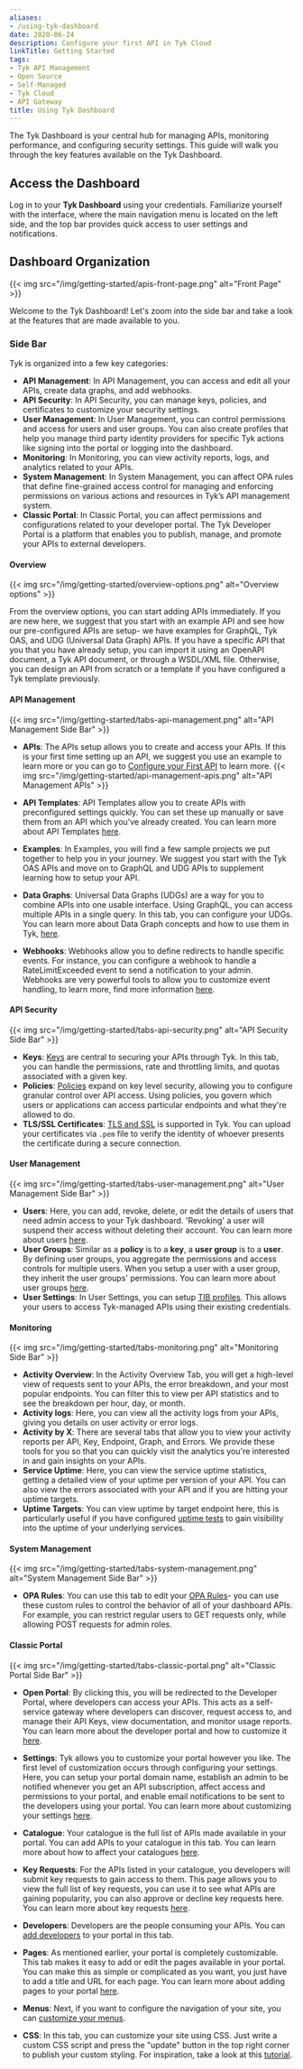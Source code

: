 ```yaml
---
aliases:
- /using-tyk-dashboard
date: 2020-06-24
description: Configure your first API in Tyk Cloud
linkTitle: Getting Started
tags:
- Tyk API Management
- Open Source
- Self-Managed
- Tyk Cloud
- API Gateway
title: Using Tyk Dashboard
---
```


The Tyk Dashboard is your central hub for managing APIs, monitoring performance, and configuring security settings. This guide will walk you through the key features available on the Tyk Dashboard.

## Access the Dashboard

Log in to your **Tyk Dashboard** using your credentials. Familiarize yourself with the interface, where the main navigation menu is located on the left side, and the top bar provides quick access to user settings and notifications.

## Dashboard Organization
{{< img src="/img/getting-started/apis-front-page.png" alt="Front Page" >}}


Welcome to the Tyk Dashboard! Let's zoom into the side bar and take a look at the features that are made available to you.

### Side Bar
Tyk is organized into a few key categories:
* **API Management**: In API Management, you can access and edit all your APIs, create data graphs, and add webhooks.
* **API Security**: In API Security, you can manage keys, policies, and certificates to customize your security settings. 
* **User Management**: In User Management, you can control permissions and access for users and user groups. You can also create profiles that help you manage third party identity providers for specific Tyk actions like signing into the portal or logging into the dashboard.
* **Monitoring**: In Monitoring, you can view activity reports, logs, and analytics related to your APIs.
* **System Management**: In System Management, you can affect OPA rules that define fine-grained access control for managing and enforcing permissions on various actions and resources in Tyk’s API management system.
* **Classic Portal**: In Classic Portal, you can affect permissions and configurations related to your developer portal. The Tyk Developer Portal is a platform that enables you to publish, manage, and promote your APIs to external developers.


#### Overview
{{< img src="/img/getting-started/overview-options.png" alt="Overview options" >}}

From the overview options, you can start adding APIs immediately. 
If you are new here, we suggest that you start with an example API and see how our pre-configured APIs are setup- we have examples for GraphQL, Tyk OAS, and UDG (Universal Data Graph) APIs. If you have a specific API that you that you have already setup, you can import it using an OpenAPI document, a Tyk API document, or through a WSDL/XML file. 
Otherwise, you can design an API from scratch or a template if you have configured a Tyk template previously.



#### API Management
{{< img src="/img/getting-started/tabs-api-management.png" alt="API Management Side Bar" >}}

* **APIs**: The APIs setup allows you to create and access your APIs. If this is your first time setting up an API, we suggest you use an example to learn more or you can go to [Configure your First API](/getting-started/configure-first-api) to learn more.
{{< img src="/img/getting-started/api-management-apis.png" alt="API Management APIs" >}}

* **API Templates**: API Templates allow you to create APIs with preconfigured settings quickly. You can set these up manually or save them from an API which you've already created. You can learn more about API Templates [here](/product-stack/tyk-dashboard/advanced-configurations/templates/template-overview/).

* **Examples**: In Examples, you will find a few sample projects we put together to help you in your journey. We suggest you start with the Tyk OAS APIs and move on to GraphQL and UDG APIs to supplement learning how to setup your API.

* **Data Graphs**: Universal Data Graphs (UDGs) are a way for you to combine APIs into one usable interface. Using GraphQL, you can access multiple APIs in a single query. In this tab, you can configure your UDGs. You can learn more about Data Graph concepts and how to use them in Tyk, [here](/universal-data-graph/).

* **Webhooks**: Webhooks allow you to define redirects to handle specific events. For instance, you can configure a webhook to handle a RateLimitExceeded event to send a notification to your admin. Webhooks are very powerful tools to allow you to customize event handling, to learn more, find more information [here](/basic-config-and-security/report-monitor-trigger-events/webhooks).

#### API Security
{{< img src="/img/getting-started/tabs-api-security.png" alt="API Security Side Bar" >}}

* **Keys**: [Keys](/basic-config-and-security/security/key-level-security) are central to securing your APIs through Tyk. In this tab, you can handle the permissions, rate and throttling limits, and quotas associated with a given key. 
* **Policies**: [Policies](/basic-config-and-security/security/security-policies) expand on key level security, allowing you to configure granular control over API access. Using policies, you govern which users or applications can access particular endpoints and what they're allowed to do. 
* **TLS/SSL Certificates**:  [TLS and SSL](/basic-config-and-security/security/tls-and-ssl) is supported in Tyk. You can upload your certificates via `.pem` file to verify the identity of whoever presents the certificate during a secure connection.


#### User Management
{{< img src="/img/getting-started/tabs-user-management.png" alt="User Management Side Bar" >}}

* **Users**: Here, you can add, revoke, delete, or edit the details of users that need admin access to your Tyk dashboard. 'Revoking' a user will suspend their access without deleting their account. You can learn more about users [here](/tyk-dashboard-api/users).
* **User Groups**: Similar as a **policy** is to a **key**, a **user group** is to a **user**. By defining user groups, you aggregate the permissions and access controls for multiple users. When you setup a user with a user group, they inherit the user groups' permissions. You can learn more about user groups [here](/tyk-apis/tyk-dashboard-api/user-groups).
* **User Settings**: In User Settings, you can setup [TIB profiles](/tyk-stack/tyk-identity-broker/about-profiles/). This allows your users to access Tyk-managed APIs using their existing credentials.

#### Monitoring
{{< img src="/img/getting-started/tabs-monitoring.png" alt="Monitoring Side Bar" >}}

* **Activity Overview**: In the Activity Overview Tab, you will get a high-level view of requests sent to your APIs, the error breakdown, and your most popular endpoints. You can filter this to view per API statistics and to see the breakdown per hour, day, or month.
* **Activity logs**: Here, you can view all the activity logs from your APIs, giving you details on user activity or error logs. 
* **Activity by X**: There are several tabs that allow you to view your activity reports per API, Key, Endpoint, Graph, and Errors. We provide these tools for you so that you can quickly visit the analytics you're interested in and gain insights on your APIs. 
* **Service Uptime**: Here, you can view the service uptime statistics, getting a detailed view of your uptime per version of your API. You can also view the errors associated with your API and if you are hitting your uptime targets.
* **Uptime Targets**: You can view uptime by target endpoint here, this is particularly useful if you have configured [uptime tests](/tyk-self-managed#conduct-uptime-tests) to gain visibility into the uptime of your underlying services.



#### System Management
{{< img src="/img/getting-started/tabs-system-management.png" alt="System Management Side Bar" >}}

* **OPA Rules**: You can use this tab to edit your [OPA Rules](/tyk-dashboard/open-policy-agent/)- you can use these custom rules to control the behavior of all of your dashboard APIs. For example, you can restrict regular users to GET requests only, while allowing POST requests for admin roles. 


#### Classic Portal
{{< img src="/img/getting-started/tabs-classic-portal.png" alt="Classic Portal Side Bar" >}}

* **Open Portal**: By clicking this, you will be redirected to the Developer Portal, where developers can access your APIs. This acts as a self-service gateway where developers can discover, request access to, and manage their API Keys, view documentation, and monitor usage reports. You can learn more about the developer portal and how to customize it [here](/tyk-developer-portal/customise/).

* **Settings**: Tyk allows you to customize your portal however you like. The first level of customization occurs through configuring your settings. Here, you can setup your portal domain name, establish an admin to be notified whenever you get an API subscription, affect access and permissions to your portal, and enable email notifications to be sent to the developers using your portal. You can learn more about customizing your settings [here](/tyk-developer-portal/customise/customize-api-visibility/).
* **Catalogue**: Your catalogue is the full list of APIs made available in your portal. You can add APIs to your catalogue in this tab. You can learn more about how to affect your catalogues [here](/tyk-stack/tyk-developer-portal/enterprise-developer-portal/managing-access/manage-catalogues/).
* **Key Requests**: For the APIs listed in your catalogue, you developers will submit key requests to gain access to them. This page allows you to view the full list of key requests, you can use it to see what APIs are gaining popularity, you can also approve or decline key requests here. You can learn more about key requests [here](/tyk-developer-portal/tyk-portal-classic/key-requests/).
* **Developers**: Developers are the people consuming your APIs. You can [add developers](/tyk-developer-portal/tyk-portal-classic/developer-profiles/) to your portal in this tab.
* **Pages**: As mentioned earlier, your portal is completely customizable. This tab makes it easy to add or edit the pages available in your portal. You can make this as simple or complicated as you want, you just have to add a title and URL for each page. You can learn more about adding pages to your portal [here](/tyk-stack/tyk-developer-portal/enterprise-developer-portal/customise-enterprise-portal/full-customisation/edit-manage-page-content/).
* **Menus**: Next, if you want to configure the navigation of your site, you can [customize your menus](/tyk-developer-portal/tyk-portal-classic/customise/changing-the-navigation/).
* **CSS**: In this tab, you can customize your site using CSS. Just write a custom CSS script and press the "update" button in the top right corner to publish your custom styling. For inspiration, take a look at this [tutorial](/tyk-developer-portal/tyk-portal-classic/customise/customising-using-dashboard/).

